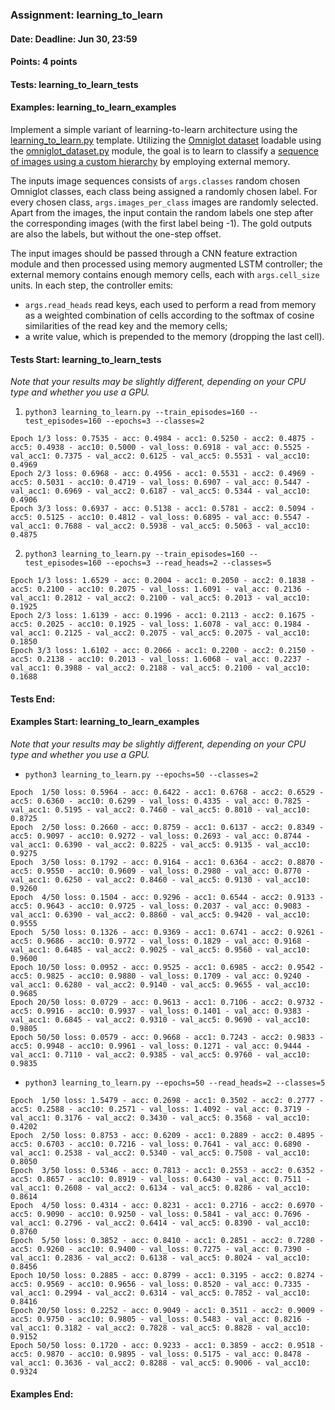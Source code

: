 ### Assignment: learning_to_learn
#### Date: Deadline: Jun 30, 23:59
#### Points: 4 points
#### Tests: learning_to_learn_tests
#### Examples: learning_to_learn_examples

Implement a simple variant of learning-to-learn architecture using the
[learning_to_learn.py](https://github.com/ufal/npfl114/tree/master/labs/14/learning_to_learn.py)
template. Utilizing the [Omniglot dataset](https://ufal.mff.cuni.cz/~straka/courses/npfl114/2223/demos/omniglot_demo.html)
loadable using the [omniglot_dataset.py](https://github.com/ufal/npfl114/tree/master/labs/14/omniglot_dataset.py)
module, the goal is to learn to classify a
[sequence of images using a custom hierarchy](https://ufal.mff.cuni.cz/~straka/courses/npfl114/2223/demos/learning_to_learn_demo.html)
by employing external memory.

The inputs image sequences consists of `args.classes` random chosen Omniglot
classes, each class being assigned a randomly chosen label. For every chosen
class, `args.images_per_class` images are randomly selected. Apart from the
images, the input contain the random labels one step after the corresponding
images (with the first label being -1). The gold outputs are also the labels,
but without the one-step offset.

The input images should be passed through a CNN feature extraction module
and then processed using memory augmented LSTM controller; the external memory
contains enough memory cells, each with `args.cell_size` units. In each step,
the controller emits:
- `args.read_heads` read keys, each used to perform a read from memory as
  a weighted combination of cells according to the softmax of cosine
  similarities of the read key and the memory cells;
- a write value, which is prepended to the memory (dropping the last cell).

#### Tests Start: learning_to_learn_tests
_Note that your results may be slightly different, depending on your CPU type and whether you use a GPU._
1. `python3 learning_to_learn.py --train_episodes=160 --test_episodes=160 --epochs=3 --classes=2`
```
Epoch 1/3 loss: 0.7535 - acc: 0.4984 - acc1: 0.5250 - acc2: 0.4875 - acc5: 0.4938 - acc10: 0.5000 - val_loss: 0.6918 - val_acc: 0.5525 - val_acc1: 0.7375 - val_acc2: 0.6125 - val_acc5: 0.5531 - val_acc10: 0.4969
Epoch 2/3 loss: 0.6968 - acc: 0.4956 - acc1: 0.5531 - acc2: 0.4969 - acc5: 0.5031 - acc10: 0.4719 - val_loss: 0.6907 - val_acc: 0.5447 - val_acc1: 0.6969 - val_acc2: 0.6187 - val_acc5: 0.5344 - val_acc10: 0.4906
Epoch 3/3 loss: 0.6937 - acc: 0.5138 - acc1: 0.5781 - acc2: 0.5094 - acc5: 0.5125 - acc10: 0.4812 - val_loss: 0.6895 - val_acc: 0.5547 - val_acc1: 0.7688 - val_acc2: 0.5938 - val_acc5: 0.5063 - val_acc10: 0.4875
```
2. `python3 learning_to_learn.py --train_episodes=160 --test_episodes=160 --epochs=3 --read_heads=2 --classes=5`
```
Epoch 1/3 loss: 1.6529 - acc: 0.2004 - acc1: 0.2050 - acc2: 0.1838 - acc5: 0.2100 - acc10: 0.2075 - val_loss: 1.6091 - val_acc: 0.2136 - val_acc1: 0.2812 - val_acc2: 0.2100 - val_acc5: 0.2013 - val_acc10: 0.1925
Epoch 2/3 loss: 1.6139 - acc: 0.1996 - acc1: 0.2113 - acc2: 0.1675 - acc5: 0.2025 - acc10: 0.1925 - val_loss: 1.6078 - val_acc: 0.1984 - val_acc1: 0.2125 - val_acc2: 0.2075 - val_acc5: 0.2075 - val_acc10: 0.1850
Epoch 3/3 loss: 1.6102 - acc: 0.2066 - acc1: 0.2200 - acc2: 0.2150 - acc5: 0.2138 - acc10: 0.2013 - val_loss: 1.6068 - val_acc: 0.2237 - val_acc1: 0.3988 - val_acc2: 0.2188 - val_acc5: 0.2100 - val_acc10: 0.1688
```
#### Tests End:
#### Examples Start: learning_to_learn_examples
_Note that your results may be slightly different, depending on your CPU type and whether you use a GPU._
- `python3 learning_to_learn.py --epochs=50 --classes=2`
```
Epoch  1/50 loss: 0.5964 - acc: 0.6422 - acc1: 0.6768 - acc2: 0.6529 - acc5: 0.6360 - acc10: 0.6299 - val_loss: 0.4335 - val_acc: 0.7825 - val_acc1: 0.5195 - val_acc2: 0.7460 - val_acc5: 0.8010 - val_acc10: 0.8725
Epoch  2/50 loss: 0.2660 - acc: 0.8759 - acc1: 0.6137 - acc2: 0.8349 - acc5: 0.9097 - acc10: 0.9272 - val_loss: 0.2693 - val_acc: 0.8744 - val_acc1: 0.6390 - val_acc2: 0.8225 - val_acc5: 0.9135 - val_acc10: 0.9275
Epoch  3/50 loss: 0.1792 - acc: 0.9164 - acc1: 0.6364 - acc2: 0.8870 - acc5: 0.9550 - acc10: 0.9609 - val_loss: 0.2980 - val_acc: 0.8770 - val_acc1: 0.6250 - val_acc2: 0.8460 - val_acc5: 0.9130 - val_acc10: 0.9260
Epoch  4/50 loss: 0.1504 - acc: 0.9296 - acc1: 0.6544 - acc2: 0.9133 - acc5: 0.9643 - acc10: 0.9725 - val_loss: 0.2037 - val_acc: 0.9083 - val_acc1: 0.6390 - val_acc2: 0.8860 - val_acc5: 0.9420 - val_acc10: 0.9555
Epoch  5/50 loss: 0.1326 - acc: 0.9369 - acc1: 0.6741 - acc2: 0.9261 - acc5: 0.9686 - acc10: 0.9772 - val_loss: 0.1829 - val_acc: 0.9168 - val_acc1: 0.6485 - val_acc2: 0.9025 - val_acc5: 0.9560 - val_acc10: 0.9600
Epoch 10/50 loss: 0.0952 - acc: 0.9525 - acc1: 0.6985 - acc2: 0.9542 - acc5: 0.9825 - acc10: 0.9880 - val_loss: 0.1709 - val_acc: 0.9240 - val_acc1: 0.6280 - val_acc2: 0.9140 - val_acc5: 0.9655 - val_acc10: 0.9685
Epoch 20/50 loss: 0.0729 - acc: 0.9613 - acc1: 0.7106 - acc2: 0.9732 - acc5: 0.9916 - acc10: 0.9937 - val_loss: 0.1401 - val_acc: 0.9383 - val_acc1: 0.6845 - val_acc2: 0.9310 - val_acc5: 0.9690 - val_acc10: 0.9805
Epoch 50/50 loss: 0.0579 - acc: 0.9668 - acc1: 0.7243 - acc2: 0.9833 - acc5: 0.9948 - acc10: 0.9961 - val_loss: 0.1271 - val_acc: 0.9444 - val_acc1: 0.7110 - val_acc2: 0.9385 - val_acc5: 0.9760 - val_acc10: 0.9835
```
- `python3 learning_to_learn.py --epochs=50 --read_heads=2 --classes=5`
```
Epoch  1/50 loss: 1.5479 - acc: 0.2698 - acc1: 0.3502 - acc2: 0.2777 - acc5: 0.2588 - acc10: 0.2571 - val_loss: 1.4092 - val_acc: 0.3719 - val_acc1: 0.3176 - val_acc2: 0.3430 - val_acc5: 0.3568 - val_acc10: 0.4202
Epoch  2/50 loss: 0.8753 - acc: 0.6209 - acc1: 0.2889 - acc2: 0.4895 - acc5: 0.6703 - acc10: 0.7216 - val_loss: 0.7641 - val_acc: 0.6890 - val_acc1: 0.2538 - val_acc2: 0.5340 - val_acc5: 0.7508 - val_acc10: 0.8050
Epoch  3/50 loss: 0.5346 - acc: 0.7813 - acc1: 0.2553 - acc2: 0.6352 - acc5: 0.8657 - acc10: 0.8919 - val_loss: 0.6430 - val_acc: 0.7511 - val_acc1: 0.2608 - val_acc2: 0.6134 - val_acc5: 0.8286 - val_acc10: 0.8614
Epoch  4/50 loss: 0.4314 - acc: 0.8231 - acc1: 0.2716 - acc2: 0.6970 - acc5: 0.9090 - acc10: 0.9250 - val_loss: 0.5841 - val_acc: 0.7696 - val_acc1: 0.2796 - val_acc2: 0.6414 - val_acc5: 0.8390 - val_acc10: 0.8760
Epoch  5/50 loss: 0.3852 - acc: 0.8410 - acc1: 0.2851 - acc2: 0.7280 - acc5: 0.9260 - acc10: 0.9400 - val_loss: 0.7275 - val_acc: 0.7390 - val_acc1: 0.2836 - val_acc2: 0.6138 - val_acc5: 0.8024 - val_acc10: 0.8456
Epoch 10/50 loss: 0.2885 - acc: 0.8799 - acc1: 0.3195 - acc2: 0.8274 - acc5: 0.9569 - acc10: 0.9656 - val_loss: 0.8520 - val_acc: 0.7335 - val_acc1: 0.2994 - val_acc2: 0.6314 - val_acc5: 0.7852 - val_acc10: 0.8416
Epoch 20/50 loss: 0.2252 - acc: 0.9049 - acc1: 0.3511 - acc2: 0.9009 - acc5: 0.9750 - acc10: 0.9805 - val_loss: 0.5483 - val_acc: 0.8216 - val_acc1: 0.3182 - val_acc2: 0.7828 - val_acc5: 0.8828 - val_acc10: 0.9152
Epoch 50/50 loss: 0.1720 - acc: 0.9233 - acc1: 0.3859 - acc2: 0.9518 - acc5: 0.9870 - acc10: 0.9895 - val_loss: 0.5175 - val_acc: 0.8478 - val_acc1: 0.3636 - val_acc2: 0.8288 - val_acc5: 0.9006 - val_acc10: 0.9324
```
#### Examples End:
